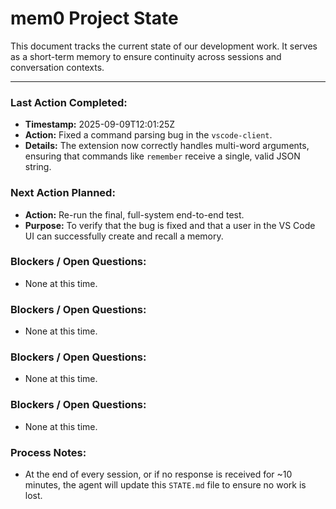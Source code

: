 # mem0 Project State

This document tracks the current state of our development work. It serves as a short-term memory to ensure continuity across sessions and conversation contexts.

---

### Last Action Completed:

*   **Timestamp:** 2025-09-09T12:01:25Z
*   **Action:** Fixed a command parsing bug in the `vscode-client`.
*   **Details:** The extension now correctly handles multi-word arguments, ensuring that commands like `remember` receive a single, valid JSON string.

### Next Action Planned:

*   **Action:** Re-run the final, full-system end-to-end test.
*   **Purpose:** To verify that the bug is fixed and that a user in the VS Code UI can successfully create and recall a memory.

### Blockers / Open Questions:

*   None at this time.

### Blockers / Open Questions:

*   None at this time.

### Blockers / Open Questions:

*   None at this time.

### Blockers / Open Questions:

*   None at this time.

### Process Notes:

*   At the end of every session, or if no response is received for ~10 minutes, the agent will update this `STATE.md` file to ensure no work is lost.

